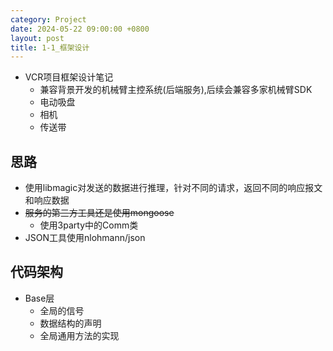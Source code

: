 ```yaml
---
category: Project
date: 2024-05-22 09:00:00 +0800
layout: post
title: 1-1_框架设计
---
```


+ VCR项目框架设计笔记
  + 兼容背景开发的机械臂主控系统(后端服务),后续会兼容多家机械臂SDK
  + 电动吸盘
  + 相机
  + 传送带

## 思路

+ 使用libmagic对发送的数据进行推理，针对不同的请求，返回不同的响应报文和响应数据
+ ~~服务的第三方工具还是使用mongoose~~
  + 使用3party中的Comm类
+ JSON工具使用nlohmann/json

## 代码架构

+ Base层
  + 全局的信号
  + 数据结构的声明
  + 全局通用方法的实现 